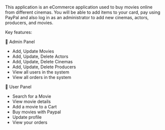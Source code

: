 This application is an eCommerce application used to buy movies online from different cinemas.
You will be able to add items to your card, pay using PayPal and also log in as an administrator to add new cinemas, actors, producers, and movies.


Key features:

📌 Admin Panel
- Add, Update Movies
- Add, Update, Delete Actors
- Add, Update, Delete Cinemas
- Add, Update, Delete Producers
- View all users in the system
- View all orders in the system

📌 User Panel
- Search for a Movie
- View movie details
- Add a movie to a Cart
- Buy movies with Paypal
- Update profile
- View your orders
